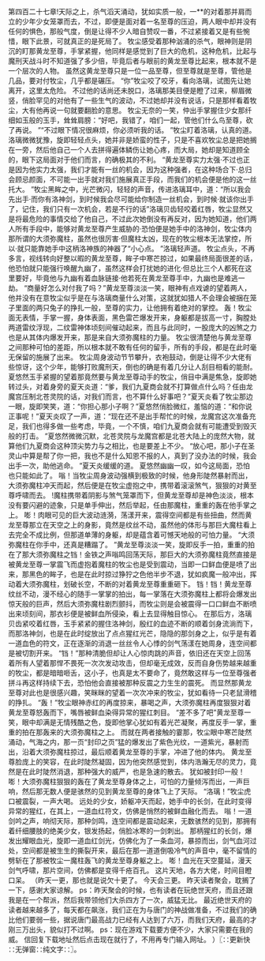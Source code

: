 第四百二十七章!天际之上，杀气滔天涌动，犹如实质一般，一**的对着那并肩而立的少年少女笼罩而去，不过，即便是面对着一名至尊的压迫，两人眼中却并没有任何的惧色，那般气度，倒是让得不少人暗自赞叹一番，不过紧接着又是有些惋惜，眼下此景，可就真正的是死局了。
牧尘感受着那种汹涌的杀气，眼神则是阴沉的盯那黄龙至尊，手掌紧握，他同样是感觉到了巨大的危机，这种危机，比起与魔刑天战斗时不知道强了多少倍，毕竟后者与眼前的黄龙至尊比起来，根本就不是一个层次的人物。
虽然这黄龙至尊只是一位一品至尊，但至尊就是至尊，管他是几品，要对付牧尘，几乎都是碾压。
“你”牧尘咬了咬牙，看向洛璃，试图先让她离开，这里太危险。
不过他的话尚还未脱口，洛璃那美目便是瞪了过来，柳眉微竖，俏脸罕见的对他有了一些生气的波动，不过她却并没有说话，只是那样看着牧尘，大有他再说一句就要翻脸的意思。
牧尘无奈的一笑，仲出手掌握住少女那纤细如玉般的玉手，耸耸肩膀：“好吧，我错了，咱们一起，管他们什么鸟至尊，砍了再说。
”“不过眼下情况很麻烦，你必须听我的话。
”牧尘盯着洛璃，认真的道。
洛璃微微犹豫，旋即轻轻点头，她并非是娇蛮的性子，只是不喜欢牧尘总是把她搁在一旁，然后他自己一个人去拼得遍体鳞伤让她心疼，而大局，她却是知道顾全的，眼下这局面对于他们而言，的确极其的不利。
“黄龙至尊实力太强·不过也正是因为他实力太强，我们才能有一丝的机会，因为这种强者，在这种场合下·总归会顾忌颜面，不可能一出手就对我们施展真正手段，而我们的机会便是他的这一丝托大。
”牧尘黑眸之中，光芒微闪，轻轻的声音，传进洛璃耳中，道：“所以我会先出手·而你有洛神剑，到时候我会尽可能给你制造一丝机会，到时候·就该你出手了，记住，我们只有一次机会，若是不行的话”洛璃贝齿轻咬着红唇，牧尘显然又是将最危险的事情交给了他自己，不过此次她倒没有再反对，因为她知道，他们两人所有手段中，能够对黄龙至尊产生威胁的·恐怕便是她手中的洛神剑，牧尘体内那所谓的大须弥魔柱，虽然也很厉害·但魔柱太凶，现在的牧尘根本无法掌控，所以·就只能靠她手中这柄洛神族的神器了“小心点。
”洛璃轻声道。
牧尘点头，不再多言，视线转向好整以暇的黄龙至尊，眸子中寒芒掠过，如果最终局面很差的话，他恐怕就只能强行唤醒九幽了，虽然这样会打扰她的进化·但总比三个人都死在这里要好，毕竟他与九幽有着血脉链接·他若死在黄龙至尊手中，九幽也是难逃一劫。
“商量好怎么对付我了吗？”黄龙至尊淡淡一笑，眼神有点戏谑的望着两人，他并没有在意牧尘似乎是在与洛璃商量什么对策，这就犹如猎人不会理会被捆在笼子里面的两只兔子的挣扎一般，至尊的实力，让他拥有着绝对的掌控。
轰！牧尘面无表情，手掌一握，身体表面，黑色雷芒爆发开来，身躯都是拔高一寸，胸膛处两道雷纹浮现，二纹雷神体顷刻间催动起来，而且与此同时，一股庞大的凶煞之力也是从其体内爆发开来，那是来自大须弥魔柱的力量。
牧尘很清楚他与黄龙至尊之间那种可怕的差距，所以根本就不敢有任何的留手，所有的手段，都是在此时毫无保留的施展了出来。
牧尘周身波动节节攀升，衣袍鼓动，倒是让得不少大佬有些惊讶，这个少年，能够打败魔刑天，倒也的确是有着几分让人刮目相看的能耐。
夏悠然玉手紧握的望着那竟然要与黄龙至尊动手的牧尘，俏目中满是焦急，旋即她转过头，对着身旁的夏天炎道：“爹，我们九夏商会就不打算做点什么吗？任由龙魔宫压制北苍灵院的话，对我们而言，也不算什么好事吧？”夏天炎看了牧尘那边一眼，旋即笑笑，道：“你担心那小子啊？”夏悠然俏脸微红，羞恼的道：“和你说正事呢！”夏天炎叹了一声，道：“现在还不是出手帮忙的时候，龙魔宫这次准备充足，我们也得多做一些考虑，毕竟，一个不慎，咱们九夏商会就有可能遭受到毁灭般的打击。
”夏悠然微微沉默，北苍灵院与龙魔宫都是北苍大陆上的庞然大物，就算他们九夏商会这种顶尖势力与之相比，也是要差上不少。
“放心吧，那小子在圣灵山中算是帮了你一把，我也不是什么知恩不报的人，真到了没办法的时候，我会出手一次，助他逃命。
”夏天炎缓缓的道。
夏悠然幽幽一叹，如今这局面，恐怕也只能如此了。
嗡！当牧尘周身波动强横到极致的时候，他身形陡然暴射而出，大须弥魔柱冲天而起，然后便是在牧尘虚抱之中，携带着滚滚煞气，狠狠的对黄至尊呼啸而去。
!魔柱携带着阴影与煞气笼罩而下，但黄龙至尊却是神色淡淡，根本没有要闪避的迹象，只是单手伸出，然后举起，任由那魔柱，重重的轰在他手掌之上。
嘭！肉眼可见的巨大波动涟漪，荡漾开来，震得空间都是有些扭曲，然而黄龙至尊那立在天空之上的身影，竟然是纹丝不动，虽然他的体形与那巨大魔柱看上去完全不成比例，但那道单薄的身躯，却是蕴含着可憾天地般的可怕力量。
“大须弥魔柱在你手中，还真是糟蹋了。
”黄龙至尊淡淡一笑，旋即反手一拍，重重的拍在了那大须弥魔柱之铛！金铁之声嗡鸣回荡天际，那巨大的大须弥魔柱竟然直接是被黄龙至尊一掌震飞而虚抱着魔柱的牧尘也是受到震动，当即一口鲜血便是喷了出来，那黑色的眸子，也是在此时掠过狰狞之色他半步不退，犹如疯魔一般冲出，挥动着大须弥魔柱，划破长空，不断的对着黄龙至尊重重砸下。
铛！铛！黄龙至尊纹丝不动，漫不经心的随手一掌掌的拍出，每一掌落在大须弥魔柱上都将会爆发出惊天般的巨声，然后大须弥魔柱剧烈颤抖，而牧尘则是会被震得一口口鲜血不断喷出来顷刻间，那衣衫便是被鲜血所侵染，看上去显得触目惊心。
在那后方，洛璃贝齿紧咬着红唇，玉手紧紧的握住洛神剑，殷红的血迹不断的顺着剑身流淌而下，而那洛神剑，也是在此时绽放出了点点猩红光芒，隐隐的那剑身之上，似乎是有着一道血色的符文，正在逐渐的消退一丝丝令人心悸的剑气荡漾在她周身，连空间都是被切割开来。
“铛！”那种清脆但却让人心惊肉跳的声音，依旧还在天空上回荡着所有人望着那悍不畏死一次次发动攻击，但却毫无成效，反而自身伤势越来越重的牧尘，都是暗暗咂舌，这小子，也真是太不要命了，竟然敢这样与一位至尊强者拼斗再这样持续下去，恐怕他会直接被那种反震之力生生的震死。
而显然那黄龙至尊对此也是很感兴趣，笑眯眯的望着一次次冲来的牧尘，犹如看待一只老鼠滑稽的挣扎。
“轰！”牧尘眼神赤红的再度掠来，暴喝之声，大须弥魔柱再度狠狠对着黄龙至尊怒轰而下，嘴唇被鲜血染得异常的猩红刺目。
“差不多了吧”黄龙至尊一笑，眼中却满是无情残酷之色，旋即他掌心犹如有着光芒凝聚，再度反手一掌，重重的拍在那轰来的大须弥魔柱之上。
而就在两者接触的霎那，牧尘眼中寒芒陡然涌动，气海之内，那一页“封印之页”猛的爆发出了紫色光纹，一道紫光，暴射而出，沿着大须弥魔柱掠过，最后顺着黄龙至尊的手掌，冲进了他的体内。
黄龙至尊脸庞上的笑容，在此时陡然凝固，因为他突然感觉到，体内浩瀚无尽的灵力，竟然是在此时陡然消退，那种强大的威严，也是急速的散去。
犹如被封印一般！嘭！大须弥魔柱狠狠的轰在了黄龙至尊身体之上，可怕的力量倾泻而出，一声巨响，然后那无数人便是骇然的见到黄龙至尊的身体飞上了天际。
“洛璃！”牧尘虎口被震裂，一声大喝。
远处的少女，娇躯冲天而起，她手中的长剑，在此时变得异常的猩红，在其上，一道血红符文，仿佛是悄然的被鲜血融化而去。
嗡！一道剑吟之声，响彻天际，那种剑鸣，连空间都是震动起来，无数骇然的见到，那拥有着纤细腰肢的绝美少女，银发扬起，俏脸冰寒的一剑刺出。
那柄猩红的长剑，爆发出耀眼血光，旋即一道血红剑光，仿佛化为了一条血河，暴掠而出，剑气血河过处，空间都是被生生的撕裂开来，最后在那一道道倒吸冷气的声音中，毫不留情的劈斩在了那被牧尘一魔柱轰飞的黄龙至尊身躯之上。
嘭！血光在天空蔓延，漫天剑气呼啸，那片空间，仿佛都是变得千疮百孔。
这片天地，各方大佬，时间目瞪口呆。
（昨天一更，那也就是说欠十更了。
今天会三更。
昨天读者聚会，耽搁了一下，感谢大家谅解。
ps：昨天聚会的时候，也有读者在玩绝世天府，而且还跟我是在一个帮派，然后我带领他们大杀四方了一次，威猛无比。
最近绝世天府的读者越来越多了，每天都在飙涨，我们正在为与唐门的神战做准备，不过我们的确比他们要弱一些，据说唐门最高战力已经有人达到了六万，而我们天府，最高的才刚三万出头，貌似打不过啊。
ps：现在游戏下载要方便不少，大家只需要在我的威。
信回复下载地址然后点击现在就行了，不用再专门输入网址。
）〖∷更新快∷无弹窗∷纯文字∷〗。
